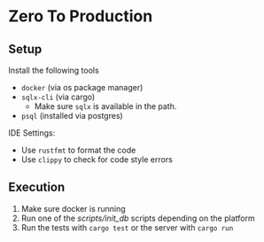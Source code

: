 # Zero To Production

## Setup

Install the following tools

- `docker` (via os package manager)
- `sqlx-cli` (via cargo)
  - Make sure `sqlx` is available in the path.
- `psql` (installed via postgres)

IDE Settings:

- Use `rustfmt` to format the code
- Use `clippy` to check for code style errors

## Execution

1. Make sure docker is running
2. Run one of the _scripts/init_db_ scripts depending on the platform
3. Run the tests with `cargo test` or the server with `cargo run`
